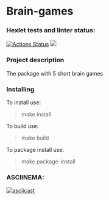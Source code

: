 # Brain-games

### Hexlet tests and linter status:
[![Actions Status](https://github.com/georf1/python-project-49/workflows/hexlet-check/badge.svg)](https://github.com/georf1/python-project-49/actions)
<a href="https://codeclimate.com/github/georf1/python-project-49/maintainability"><img src="https://api.codeclimate.com/v1/badges/bcb6bb7f5b7f67aca404/maintainability" /></a>

### Project description
The package with 5 short brain games

### Installing
To install use:
> make install

To build use:
> make build

To package install use:
> make package-install


### ASCIINEMA:
[![asciicast](https://asciinema.org/a/6m7j7EuHaugHEJ382izfcvHVl.svg)](https://asciinema.org/a/6m7j7EuHaugHEJ382izfcvHVl)
